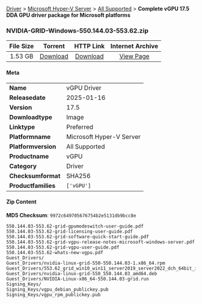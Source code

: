 
[Driver](/README.md)  >  [Microsoft Hyper-V Server](/index/Driver/Microsoft_Hyper-V_Server.md)  >  [All Supported](/index/Driver/Microsoft_Hyper-V_Server/All_Supported.md)  >  **Complete vGPU 17.5 DDA GPU driver package for Microsoft platforms**


### NVIDIA-GRID-Windows-550.144.03-553.62.zip

| **File Size** | **Torrent**  | **HTTP Link** | **Internet Archive** |
|:-------------:|:------------:|:-------------:|:--------------------:|
| 1.53 GB |  [Download](https://archive.org/download/nvgpu_NVIDIA-GRID-Windows-550.144.03-553.62.zip/nvgpu_NVIDIA-GRID-Windows-550.144.03-553.62.zip_archive.torrent)       | [Download](https://archive.org/compress/nvgpu_NVIDIA-GRID-Windows-550.144.03-553.62.zip) | [View Page](https://archive.org/details/nvgpu_NVIDIA-GRID-Windows-550.144.03-553.62.zip)       |

#### Meta

<table>
<tr><td><strong>Name</strong></td><td>vGPU Driver</td></tr>
<tr><td><strong>Releasedate</strong></td><td>2025-01-16</td></tr>
<tr><td><strong>Version</strong></td><td>17.5</td></tr>
<tr><td><strong>Downloadtype</strong></td><td>Image</td></tr>
<tr><td><strong>Linktype</strong></td><td>Preferred</td></tr>
<tr><td><strong>Platformname</strong></td><td>Microsoft Hyper-V Server</td></tr>
<tr><td><strong>Platformversion</strong></td><td>All Supported</td></tr>
<tr><td><strong>Productname</strong></td><td>vGPU</td></tr>
<tr><td><strong>Category</strong></td><td>Driver</td></tr>
<tr><td><strong>Checksumformat</strong></td><td>SHA256</td></tr>
<tr><td><strong>Productfamilies</strong></td><td><code>['vGPU']</code></td></tr>
</table>

#### Zip Content

**MD5 Checksum**: `9972c649705676754b2e5131db9bcc8e`

```text
550.144.03-553.62-grid-gpumodeswitch-user-guide.pdf
550.144.03-553.62-grid-licensing-user-guide.pdf
550.144.03-553.62-grid-software-quick-start-guide.pdf
550.144.03-553.62-grid-vgpu-release-notes-microsoft-windows-server.pdf
550.144.03-553.62-grid-vgpu-user-guide.pdf
550.144.03-553.62-whats-new-vgpu.pdf
Guest_Drivers/
Guest_Drivers/nvidia-linux-grid-550-550.144.03-1.x86_64.rpm
Guest_Drivers/553.62_grid_win10_win11_server2019_server2022_dch_64bit_international.exe
Guest_Drivers/nvidia-linux-grid-550_550.144.03_amd64.deb
Guest_Drivers/NVIDIA-Linux-x86_64-550.144.03-grid.run
Signing_Keys/
Signing_Keys/vgpu_debian_publickey.pub
Signing_Keys/vgpu_rpm_publickey.pub
```